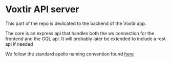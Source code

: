 # Voxtir API server

This part of the repo is dedicated to the backend of the Voxtir app. 

The core is an express api that handles both the ws connection for the frontend and the GQL api. It will probably later be extended to include a rest api if needed

We follow the standard apollo naming convention found [here](https://www.apollographql.com/docs/technotes/TN0002-schema-naming-conventions)